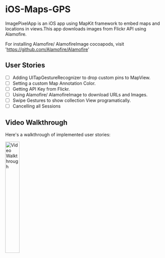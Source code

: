 # iOS-Maps-GPS

ImagePixelApp is an iOS app using MapKit framework to embed maps and locations in views.This app downloads images from Flickr API using Alamofire.

For installing Alamofire/ AlamofireImage cocoapods, visit 'https://github.com/Alamofire/Alamofire'

## User Stories

* [ ] Adding UITapGestureRecognizer to drop custom pins to MapView.
* [ ] Setting a custom Map Annotation Color.
* [ ] Getting API Key from Flickr.
* [ ] Using Alamofire/ AlamofireImage to download URLs and Images.
* [ ] Swipe Gestures to show collection View programatically.
* [ ] Cancelling all Sessions

## Video Walkthrough

Here's a walkthrough of implemented user stories:

<img src='' title='Video Walkthrough' width='30%' alt='Video Walkthrough'  />
